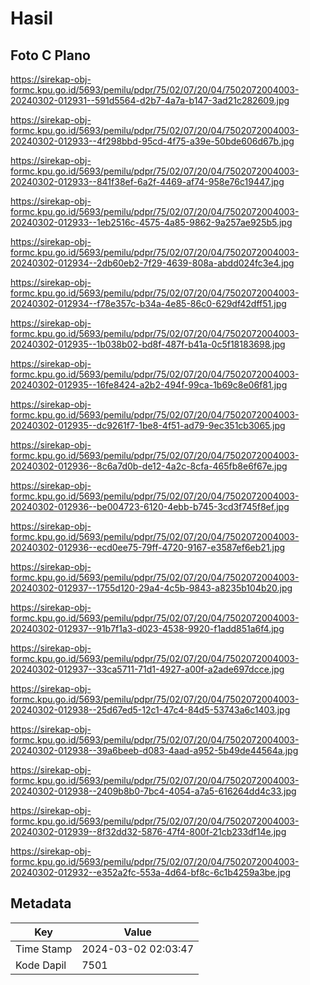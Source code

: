 # Hasil

## Foto C Plano

https://sirekap-obj-formc.kpu.go.id/5693/pemilu/pdpr/75/02/07/20/04/7502072004003-20240302-012931--591d5564-d2b7-4a7a-b147-3ad21c282609.jpg

https://sirekap-obj-formc.kpu.go.id/5693/pemilu/pdpr/75/02/07/20/04/7502072004003-20240302-012933--4f298bbd-95cd-4f75-a39e-50bde606d67b.jpg

https://sirekap-obj-formc.kpu.go.id/5693/pemilu/pdpr/75/02/07/20/04/7502072004003-20240302-012933--841f38ef-6a2f-4469-af74-958e76c19447.jpg

https://sirekap-obj-formc.kpu.go.id/5693/pemilu/pdpr/75/02/07/20/04/7502072004003-20240302-012933--1eb2516c-4575-4a85-9862-9a257ae925b5.jpg

https://sirekap-obj-formc.kpu.go.id/5693/pemilu/pdpr/75/02/07/20/04/7502072004003-20240302-012934--2db60eb2-7f29-4639-808a-abdd024fc3e4.jpg

https://sirekap-obj-formc.kpu.go.id/5693/pemilu/pdpr/75/02/07/20/04/7502072004003-20240302-012934--f78e357c-b34a-4e85-86c0-629df42dff51.jpg

https://sirekap-obj-formc.kpu.go.id/5693/pemilu/pdpr/75/02/07/20/04/7502072004003-20240302-012935--1b038b02-bd8f-487f-b41a-0c5f18183698.jpg

https://sirekap-obj-formc.kpu.go.id/5693/pemilu/pdpr/75/02/07/20/04/7502072004003-20240302-012935--16fe8424-a2b2-494f-99ca-1b69c8e06f81.jpg

https://sirekap-obj-formc.kpu.go.id/5693/pemilu/pdpr/75/02/07/20/04/7502072004003-20240302-012935--dc9261f7-1be8-4f51-ad79-9ec351cb3065.jpg

https://sirekap-obj-formc.kpu.go.id/5693/pemilu/pdpr/75/02/07/20/04/7502072004003-20240302-012936--8c6a7d0b-de12-4a2c-8cfa-465fb8e6f67e.jpg

https://sirekap-obj-formc.kpu.go.id/5693/pemilu/pdpr/75/02/07/20/04/7502072004003-20240302-012936--be004723-6120-4ebb-b745-3cd3f745f8ef.jpg

https://sirekap-obj-formc.kpu.go.id/5693/pemilu/pdpr/75/02/07/20/04/7502072004003-20240302-012936--ecd0ee75-79ff-4720-9167-e3587ef6eb21.jpg

https://sirekap-obj-formc.kpu.go.id/5693/pemilu/pdpr/75/02/07/20/04/7502072004003-20240302-012937--1755d120-29a4-4c5b-9843-a8235b104b20.jpg

https://sirekap-obj-formc.kpu.go.id/5693/pemilu/pdpr/75/02/07/20/04/7502072004003-20240302-012937--91b7f1a3-d023-4538-9920-f1add851a6f4.jpg

https://sirekap-obj-formc.kpu.go.id/5693/pemilu/pdpr/75/02/07/20/04/7502072004003-20240302-012937--33ca5711-71d1-4927-a00f-a2ade697dcce.jpg

https://sirekap-obj-formc.kpu.go.id/5693/pemilu/pdpr/75/02/07/20/04/7502072004003-20240302-012938--25d67ed5-12c1-47c4-84d5-53743a6c1403.jpg

https://sirekap-obj-formc.kpu.go.id/5693/pemilu/pdpr/75/02/07/20/04/7502072004003-20240302-012938--39a6beeb-d083-4aad-a952-5b49de44564a.jpg

https://sirekap-obj-formc.kpu.go.id/5693/pemilu/pdpr/75/02/07/20/04/7502072004003-20240302-012938--2409b8b0-7bc4-4054-a7a5-616264dd4c33.jpg

https://sirekap-obj-formc.kpu.go.id/5693/pemilu/pdpr/75/02/07/20/04/7502072004003-20240302-012939--8f32dd32-5876-47f4-800f-21cb233df14e.jpg

https://sirekap-obj-formc.kpu.go.id/5693/pemilu/pdpr/75/02/07/20/04/7502072004003-20240302-012932--e352a2fc-553a-4d64-bf8c-6c1b4259a3be.jpg


## Metadata

| Key        | Value               |
| ---------- | ------------------- |
| Time Stamp | 2024-03-02 02:03:47 |
| Kode Dapil | 7501                |



